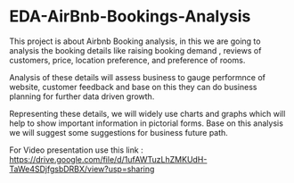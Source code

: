# EDA-AirBnb-Bookings-Analysis
This project is about Airbnb Booking analysis, in this we are going to analysis the booking details like raising booking demand , reviews of customers, price, location preference, and preference of rooms. 

Analysis of these details will assess business to gauge performnce of website, customer feedback and base on this they can do business planning for further data driven growth.

Representing these details, we will widely use charts and graphs which will help to show important information in pictorial forms. Base on this analysis we will suggest some suggestions for business future path.

For Video presentation use this link : https://drive.google.com/file/d/1ufAWTuzLhZMKUdH-TaWe4SDjfgsbDRBX/view?usp=sharing
